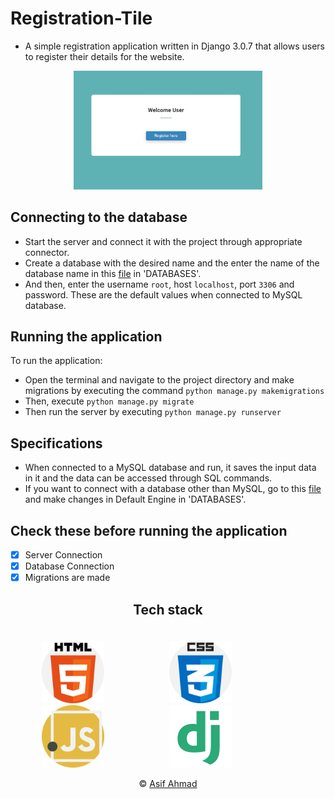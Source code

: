 # Registration-Tile 

* A simple registration application written in Django 3.0.7 that allows users to register their details for the website.

<p align="center">
  <img src="https://github.com/apexx77/Registration-Tile/blob/master/reg1.jpg" width="60%" title="Welcome User">
</p>

## Connecting to the database

* Start the server and connect it with the project through appropriate connector.
* Create a database with the desired name and the enter the name of the database name in this [file](https://github.com/apexx77/Registration-Tile/blob/master/django_project/settings.py) in 'DATABASES'.
* And then, enter the username `root`, host `localhost`, port `3306` and password. These are the default values when connected to MySQL database.

## Running the application

To run the application:
* Open the terminal and navigate to the project directory and make migrations by executing the command `python manage.py makemigrations`
* Then, execute `python manage.py migrate`
* Then run the server by executing `python manage.py runserver`

## Specifications

* When connected to a MySQL database and run, it saves the input data in it and the data can be accessed through SQL commands.
* If you want to connect with a database other than MySQL, go to this [file](https://github.com/apexx77/Registration-Tile/blob/master/django_project/settings.py) and make changes in Default Engine in 'DATABASES'.

 ## Check these before running the application
 
* [x] Server Connection
* [x] Database Connection
* [x] Migrations are made

<h2 align="center">Tech stack</h2>

<div align="center" style="padding-top:20px;">

<img src="https://github.com/apexx77/Registration-Tile/blob/master/img/html-5.png" width=100px style="padding-right:100px;">

<img src="https://github.com/apexx77/Registration-Tile/blob/master/img/css.png" width=100px style="padding-right:100px;">

<img src="https://github.com/apexx77/Registration-Tile/blob/master/img/javascript.png" width=100px style="padding-right:100px;">

<img src="https://github.com/apexx77/Registration-Tile/blob/master/img/django.png" width=100px style="padding-right:100px;">

</div>
 
<p align="center">&copy; <a href="https://github.com/apexx77">Asif Ahmad</a></p>

